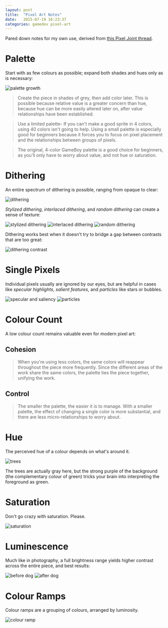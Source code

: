 ```yaml
---
layout: post
title:  "Pixel Art Notes"
date:   2015-07-19 16:23:37
categories: gamedev pixel-art
---
```

Pared down notes for my own use, derived from [this Pixel Joint
thread](http://www.pixeljoint.com/forum/forum_posts.asp?TID=11299).


# Palette

Start with as few colours as possible; expand both shades and hues only as is
necessary:

![palette growth](http://i.imgur.com/VT07FD6.gif)

> Create the piece in shades of grey, then add color later. This is possible
> because relative value is a greater concern than hue, because hue can be more
> easily altered later on, after value relationships have been established.

> Use a limited palette- If you can't make a good sprite in 4 colors, using 40
> colors isn't going to help. Using a small palette is especially good for
> beginners because it forces you to focus on pixel placement and the
> relationships between groups of pixels.

> The original, 4-color GameBoy palette is a good choice for beginners, as
> you'll only have to worry about value, and not hue or saturation.


# Dithering

An entire spectrum of dithering is possible, ranging from opaque to clear:

![dithering](http://i.imgur.com/8lMX9X7.gif)

*Stylized dithering*, *interlaced dithering*, and *random dithering* can create
a sense of texture:

![stylized dithering](http://i.imgur.com/M7pH3te.png)
![interlaced dithering](http://i.imgur.com/KZKqtGb.png)
![random dithering](http://i.imgur.com/5Nb6rRz.png)

Dithering works best when it doesn't try to bridge a gap between contrasts that
are too great:

![dithering contrast](http://i.imgur.com/sSBDlkg.png)


# Single Pixels

Individual pixels usually are ignored by our eyes, but are helpful in cases like
*specular highlights*, *salient features*, and *particles* like stars or
bubbles.

![specular and saliency](http://i.imgur.com/jt2dI9E.png)
![particles](http://i.imgur.com/iubuhfP.gif)


# Colour Count

A low colour count remains valuable even for modern pixel art:

## Cohesion

> When you're using less colors, the same colors will reappear throughout the
> piece more frequently. Since the different areas of the work share the same
> colors, the palette ties the piece together, unifying the work.

## Control

> The smaller the palette, the easier it is to manage. With a smaller palette,
> the effect of changing a single color is more substantial, and there are less
> micro-relationships to worry about. 


# Hue

The perceived hue of a colour depends on what's around it.

![trees](http://i.imgur.com/r8GnJFx.png)

The trees are actually gray here, but the strong purple of the background
(the complementary colour of green) tricks your brain into interpreting the
foreground as green.


# Saturation

Don't go crazy with saturation. Please.

![saturation](http://i.imgur.com/BryBeZd.gif)


# Luminescence

Much like in photography, a full brightness range yields higher contrast across
the entire piece, and best results:

![before dog](http://i.imgur.com/OBewEc2.gif)
![after dog](http://i.imgur.com/EnwVHM2.gif)


# Colour Ramps

Colour ramps are a grouping of colours, arranged by luminosity.

![colour ramp](http://i.imgur.com/oHmM7T1.png)

